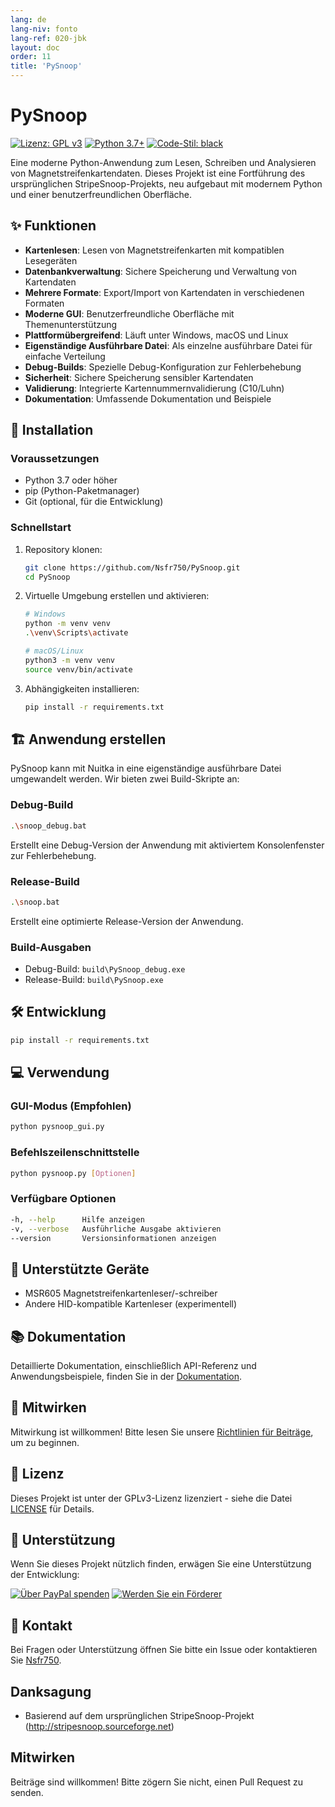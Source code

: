 ```yaml
---
lang: de
lang-niv: fonto
lang-ref: 020-jbk
layout: doc
order: 11
title: 'PySnoop'
---
```


# PySnoop

[![Lizenz: GPL v3](https://img.shields.io/badge/Lizenz-GPLv3-blue.svg)](https://www.gnu.org/licenses/gpl-3.0)
[![Python 3.7+](https://img.shields.io/badge/python-3.7+-blue.svg)](https://www.python.org/downloads/)
[![Code-Stil: black](https://img.shields.io/badge/code%20style-black-000000.svg)](https://github.com/psf/black)

Eine moderne Python-Anwendung zum Lesen, Schreiben und Analysieren von Magnetstreifenkartendaten. Dieses Projekt ist eine Fortführung des ursprünglichen StripeSnoop-Projekts, neu aufgebaut mit modernem Python und einer benutzerfreundlichen Oberfläche.

## ✨ Funktionen

- **Kartenlesen**: Lesen von Magnetstreifenkarten mit kompatiblen Lesegeräten
- **Datenbankverwaltung**: Sichere Speicherung und Verwaltung von Kartendaten
- **Mehrere Formate**: Export/Import von Kartendaten in verschiedenen Formaten
- **Moderne GUI**: Benutzerfreundliche Oberfläche mit Themenunterstützung
- **Plattformübergreifend**: Läuft unter Windows, macOS und Linux
- **Eigenständige Ausführbare Datei**: Als einzelne ausführbare Datei für einfache Verteilung
- **Debug-Builds**: Spezielle Debug-Konfiguration zur Fehlerbehebung
- **Sicherheit**: Sichere Speicherung sensibler Kartendaten
- **Validierung**: Integrierte Kartennummernvalidierung (C10/Luhn)
- **Dokumentation**: Umfassende Dokumentation und Beispiele

## 🚀 Installation

### Voraussetzungen

- Python 3.7 oder höher
- pip (Python-Paketmanager)
- Git (optional, für die Entwicklung)

### Schnellstart

1. Repository klonen:

   ```bash
   git clone https://github.com/Nsfr750/PySnoop.git
   cd PySnoop
   ```

2. Virtuelle Umgebung erstellen und aktivieren:

   ```bash
   # Windows
   python -m venv venv
   .\venv\Scripts\activate
   
   # macOS/Linux
   python3 -m venv venv
   source venv/bin/activate
   ```

3. Abhängigkeiten installieren:

   ```bash
   pip install -r requirements.txt
   ```

## 🏗️ Anwendung erstellen

PySnoop kann mit Nuitka in eine eigenständige ausführbare Datei umgewandelt werden. Wir bieten zwei Build-Skripte an:

### Debug-Build

```bash
.\snoop_debug.bat
```

Erstellt eine Debug-Version der Anwendung mit aktiviertem Konsolenfenster zur Fehlerbehebung.

### Release-Build

```bash
.\snoop.bat
```

Erstellt eine optimierte Release-Version der Anwendung.

### Build-Ausgaben

- Debug-Build: `build\PySnoop_debug.exe`
- Release-Build: `build\PySnoop.exe`

## 🛠️ Entwicklung
   ```bash
   pip install -r requirements.txt
   ```

## 💻 Verwendung

### GUI-Modus (Empfohlen)

```bash
python pysnoop_gui.py
```

### Befehlszeilenschnittstelle

```bash
python pysnoop.py [Optionen]
```

### Verfügbare Optionen

```bash
-h, --help      Hilfe anzeigen
-v, --verbose   Ausführliche Ausgabe aktivieren
--version       Versionsinformationen anzeigen
```

## 🔌 Unterstützte Geräte

- MSR605 Magnetstreifenkartenleser/-schreiber
- Andere HID-kompatible Kartenleser (experimentell)

## 📚 Dokumentation

Detaillierte Dokumentation, einschließlich API-Referenz und Anwendungsbeispiele, finden Sie in der [Dokumentation](https://nsfr750.github.io/PySnoop/ "PySnoop-Dokumentation").

## 🤝 Mitwirken

Mitwirkung ist willkommen! Bitte lesen Sie unsere [Richtlinien für Beiträge](CONTRIBUTING.md), um zu beginnen.

## 📄 Lizenz

Dieses Projekt ist unter der GPLv3-Lizenz lizenziert - siehe die Datei [LICENSE](LICENSE) für Details.

## 🙏 Unterstützung

Wenn Sie dieses Projekt nützlich finden, erwägen Sie eine Unterstützung der Entwicklung:

[![Über PayPal spenden](https://img.shields.io/badge/Spenden-PayPal-blue.svg)](https://paypal.me/3dmega)
[![Werden Sie ein Förderer](https://img.shields.io/badge/Unterstützen-Patreon-orange.svg)](https://www.patreon.com/Nsfr750)

## 📧 Kontakt

Bei Fragen oder Unterstützung öffnen Sie bitte ein Issue oder kontaktieren Sie [Nsfr750](mailto:nsfr750@yandex.com).

## Danksagung

- Basierend auf dem ursprünglichen StripeSnoop-Projekt (http://stripesnoop.sourceforge.net)

## Mitwirken

Beiträge sind willkommen! Bitte zögern Sie nicht, einen Pull Request zu senden.
